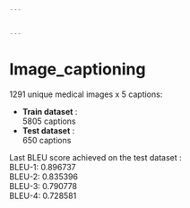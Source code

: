 ```yaml
---


---
```


<h1 id="image_captioning">Image_captioning</h1>
<p>1291 unique medical images x 5 captions:</p>
<ul>
<li><strong>Train dataset</strong> :<br>
5805 captions</li>
<li><strong>Test dataset</strong> :<br>
650 captions</li>
</ul>
<p>Last BLEU score achieved on the test dataset :<br>
BLEU-1: 0.896737<br>
BLEU-2: 0.835396<br>
BLEU-3: 0.790778<br>
BLEU-4: 0.728581</p>


